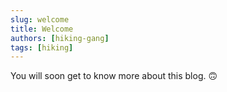 ```yaml
---
slug: welcome
title: Welcome
authors: [hiking-gang]
tags: [hiking]
---
```


You will soon get to know more about this blog. 🙃

